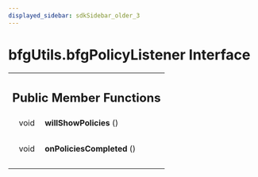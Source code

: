 ```yaml
---
displayed_sidebar: sdkSidebar_older_3
---
```

# bfgUtils.bfgPolicyListener Interface 

<div class="contents"><table class="memberdecls"><tr class="heading"><td colspan="2"><h2 class="groupheader"><a id="pub-methods" name="pub-methods"></a> Public Member Functions</h2></td></tr><tr class="memitem:ae8bbfaf7c3593c89ac708632aa0fe245"><td class="memItemLeft" align="right" valign="top"><a id="ae8bbfaf7c3593c89ac708632aa0fe245" name="ae8bbfaf7c3593c89ac708632aa0fe245"></a> void&#160;</td><td class="memItemRight" valign="bottom"><b>willShowPolicies</b> ()</td></tr><tr class="separator:ae8bbfaf7c3593c89ac708632aa0fe245"><td class="memSeparator" colspan="2">&#160;</td></tr><tr class="memitem:a3b72862b2fc70ef6b545f40e15d6e09e"><td class="memItemLeft" align="right" valign="top"><a id="a3b72862b2fc70ef6b545f40e15d6e09e" name="a3b72862b2fc70ef6b545f40e15d6e09e"></a> void&#160;</td><td class="memItemRight" valign="bottom"><b>onPoliciesCompleted</b> ()</td></tr><tr class="separator:a3b72862b2fc70ef6b545f40e15d6e09e"><td class="memSeparator" colspan="2">&#160;</td></tr></table></div> 
